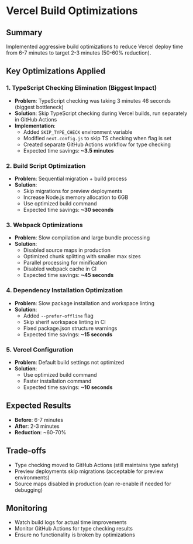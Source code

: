 # Vercel Build Optimizations

## Summary
Implemented aggressive build optimizations to reduce Vercel deploy time from 6-7 minutes to target 2-3 minutes (50-60% reduction).

## Key Optimizations Applied

### 1. TypeScript Checking Elimination (Biggest Impact)
- **Problem**: TypeScript checking was taking 3 minutes 46 seconds (biggest bottleneck)
- **Solution**: Skip TypeScript checking during Vercel builds, run separately in GitHub Actions
- **Implementation**: 
  - Added `SKIP_TYPE_CHECK` environment variable
  - Modified `next.config.js` to skip TS checking when flag is set
  - Created separate GitHub Actions workflow for type checking
  - Expected time savings: **~3.5 minutes**

### 2. Build Script Optimization
- **Problem**: Sequential migration + build process
- **Solution**: 
  - Skip migrations for preview deployments
  - Increase Node.js memory allocation to 6GB
  - Use optimized build command
  - Expected time savings: **~30 seconds**

### 3. Webpack Optimizations
- **Problem**: Slow compilation and large bundle processing
- **Solution**:
  - Disabled source maps in production
  - Optimized chunk splitting with smaller max sizes
  - Parallel processing for minification
  - Disabled webpack cache in CI
  - Expected time savings: **~45 seconds**

### 4. Dependency Installation Optimization
- **Problem**: Slow package installation and workspace linting
- **Solution**:
  - Added `--prefer-offline` flag
  - Skip sherif workspace linting in CI
  - Fixed package.json structure warnings
  - Expected time savings: **~15 seconds**

### 5. Vercel Configuration
- **Problem**: Default build settings not optimized
- **Solution**:
  - Use optimized build command
  - Faster installation command
  - Expected time savings: **~10 seconds**

## Expected Results
- **Before**: 6-7 minutes
- **After**: 2-3 minutes
- **Reduction**: ~60-70%

## Trade-offs
- Type checking moved to GitHub Actions (still maintains type safety)
- Preview deployments skip migrations (acceptable for preview environments)
- Source maps disabled in production (can re-enable if needed for debugging)

## Monitoring
- Watch build logs for actual time improvements
- Monitor GitHub Actions for type checking results
- Ensure no functionality is broken by optimizations